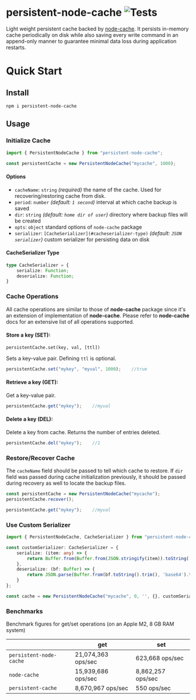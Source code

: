 persistent-node-cache ![Tests](https://github.com/kwertop/persistent-node-cache/actions/workflows/node.js.yml/badge.svg)
==========

Light weight persistent cache backed by [node-cache](https://github.com/node-cache/node-cache).
It persists in-memory cache periodically on disk while also saving every write command in an append-only manner
to guarantee minimal data loss during application restarts.

# Quick Start

## Install

```shell
npm i persistent-node-cache
```

## Usage

### Initialize Cache

```typescript
import { PersistentNodeCache } from "persistent-node-cache";

const persistentCache = new PersistentNodeCache("mycache", 1000);
```

#### Options

 - `cacheName`: `string` *(required)* the name of the cache. Used for recovering/restoring cache from disk.
 - `period`: `number` *(default: `1 second`)* interval at which cache backup is saved
 - `dir`: `string` *(default: `home dir of user`)* directory where backup files will be created
 - `opts`: `object` standard options of `node-cache` package
 - `serializer`: `[CacheSerializer](#cacheserializer-type)` *(default: `JSON serializer`)* custom serializer for persisting data on disk

#### CacheSerializer Type

```typescript
type CacheSerializer = {
    serialize: Function;
    deserialize: Function;
}
```

### Cache Operations

All cache operations are similar to those of **node-cache** package since it's an extension of implementation of **node-cache**.
Please refer to **node-cache** docs for an extensive list of all operations supported.

#### Store a key (SET):

`persistentCache.set(key, val, [ttl])`

Sets a key-value pair. Defining `ttl` is optional.

```typescript
persistentCache.set("mykey", "myval", 1000);    //true
```

#### Retrieve a key (GET):

Get a key-value pair.

```typescript
persistentCache.get("mykey");    //myval
```

#### Delete a key (DEL):

Delete a key from cache. Returns the number of entries deleted.

```typescript
persistentCache.del("mykey");    //1
```

### Restore/Recover Cache

The `cacheName` field should be passed to tell which cache to restore. If `dir` field was passed during cache initialization
previously, it should be passed during recovery as well to locate the backup files.

```typescript
const persistentCache = new PersistentNodeCache("mycache");
persistentCache.recover();

persistentCache.get("mykey");    //myval
```

### Use Custom Serializer

```typescript
import { PersistentNodeCache, CacheSerializer } from "persistent-node-cache";

const customSerializer: CacheSerializer = {
    serialize: (item: any) => {
        return Buffer.from(Buffer.from(JSON.stringify(item)).toString('base64') + '\n');
    },
    deserialize: (bf: Buffer) => {
        return JSON.parse(Buffer.from(bf.toString().trim(), 'base64').toString());
    }
};

const cache = new PersistentNodeCache("mycache", 0, '', {}, customSerializer);
```

### Benchmarks

Benchmark figures for get/set operations (on an Apple M2, 8 GB RAM system)

|                          | get                 | set                  |
|--------------------------|---------------------|----------------------|
| `persistent-node-cache`  | 21,074,363 ops/sec  | 623,668 ops/sec      |
| `node-cache`             | 15,939,686 ops/sec  | 8,862,257 ops/sec    |
| `persistent-cache`       | 8,670,967 ops/sec   | 550 ops/sec          |